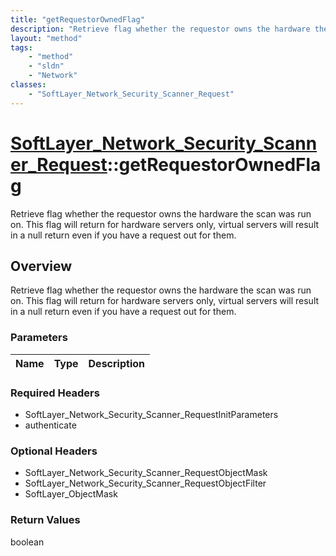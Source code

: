 ```yaml
---
title: "getRequestorOwnedFlag"
description: "Retrieve flag whether the requestor owns the hardware the scan was run on. This flag will  return for hardware servers o... "
layout: "method"
tags:
    - "method"
    - "sldn"
    - "Network"
classes:
    - "SoftLayer_Network_Security_Scanner_Request"
---
```

# [SoftLayer_Network_Security_Scanner_Request](/reference/services/SoftLayer_Network_Security_Scanner_Request)::getRequestorOwnedFlag

Retrieve flag whether the requestor owns the hardware the scan was run on. This flag will  return for hardware servers only, virtual servers will result in a null return even if you have  a request out for them.


## Overview 
Retrieve flag whether the requestor owns the hardware the scan was run on. This flag will  return for hardware servers only, virtual servers will result in a null return even if you have  a request out for them.

### Parameters 
|Name | Type | Description |
| --- | --- | --- |


### Required Headers
* SoftLayer_Network_Security_Scanner_RequestInitParameters
* authenticate

### Optional Headers
* SoftLayer_Network_Security_Scanner_RequestObjectMask
* SoftLayer_Network_Security_Scanner_RequestObjectFilter
* SoftLayer_ObjectMask

### Return Values
boolean

